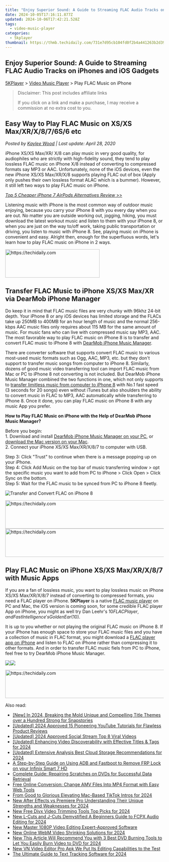 ```yaml
---
title: "Enjoy Superior Sound: A Guide to Streaming FLAC Audio Tracks on iPhones and iOS Gadgets"
date: 2024-10-05T17:16:11.877Z
updated: 2024-10-06T17:42:21.528Z
tags:
  - video-music-player
categories:
  - 5kplayer
thumbnail: https://thmb.techidaily.com/731e7d95cb104fd0f2b4a441263b2d39fb916acbe1dcf99883081e6f54b5961f.jpg
---
```


## Enjoy Superior Sound: A Guide to Streaming FLAC Audio Tracks on iPhones and iOS Gadgets

[5KPlayer](https://tools.techidaily.com/5kplayer/products/) \> [Video Music Player](https://tools.techidaily.com/5kplayer/video-music-player/) \> Play FLAC Music on iPhone

>  Disclaimer: This post includes affiliate links
>
>  If you click on a link and make a purchase, I may receive a commission at no extra cost to you.
>

## Easy Way to Play FLAC Music on XS/XS Max/XR/X/8/7/6S/6 etc

 _Posted by [Kaylee Wood](https://www.quora.com/profile/Amanda-Hu-21) | Last update: April 28, 2020_

iPhone XS/XS Max/XR/ X/8 can play music in very good quality, for audiophiles who are strictly with high-fidelity sound, they tend to play lossless FLAC music on iPhone X/8 instead of converting to compressed formats say MP3 or AAC. Unfortunately, none of the iOS devices, even the new iPhone XS/XS Max/XR/X/8 supports playing FLAC out of box (Apply only pushes their own lossless format ALAC which is a bummer). However, it still left two ways to play FLAC music on iPhone. 

[_Top 5 Cheaper iPhone 7 AirPods Alternatives Review_ \>>](https://tools.techidaily.com/5kplayer/video-music-player/) 

Listening music with iPhone is the most common way of outdoor music enjoying, because you carry your iPhone 8 with you every day when you are out. No matter you are outside working out, jogging, hiking, you must download the latest workout music and listen to them with your iPhone 8, or when you are just on the way to/off work, taking public transportation or driving, you listen to music with iPhone 8\. See, playing music on iPhone is convenient and easy. Alright then, enough for the superfluous words, let's learn how to play FLAC music on iPhone in 2 ways. 

<!-- affiliate ads begin -->
<a href="https://aligracehair.sjv.io/c/5597632/1886069/19272" target="_top" id="1886069">
  <img src="//a.impactradius-go.com/display-ad/19272-1886069" border="0" alt="https://techidaily.com" width="300" height="90"/>
</a>
<img height="0" width="0" src="https://aligracehair.sjv.io/i/5597632/1886069/19272" style="position:absolute;visibility:hidden;" border="0" />
<!-- affiliate ads end -->

## Transfer FLAC Music to iPhone XS/XS Max/XR via DearMob iPhone Manager

Do keep it in mind that FLAC music files are very chunky with 96khz 24-bit depth. Your iPhone 8 or any iOS devices has limited storage and the FLACs take up 250MB to 400MB for an hour length of music and the normal 256-kbps AAC music files only requires about 115 MB for the same amount of music. For music fans who can live with compressed music say MP3, AAC. The most favorable way to play FLAC music on iPhone 8 is to transfer and convert FLAC music to iPhone 8 with [DearMob iPhone Music Manager](https://tools.techidaily.com/5kplayer/iphone-manager/). 

There are converter software that supports convert FLAC music to various most-used music formats such as Ogg, AAC, MP3, etc. but they don't support to transfer music songs from computer to iPhone 8\. Similarly, dozens of good music video transferring tool can import FLAC music from Mac or PC to iPhone 8 not converting is not included. But DearMob iPhone Music Manager combined the two functions in one, which not only supports to [transfer limitless music from computer to iPhone 8](https://tools.techidaily.com/5kplayer/youtube-download/) with No.1 fast speed (3 seconds for 20 songs) even without iTunes but also shoulders the ability to convert music in FLAC to MP3, AAC automatically while transferring to iPhone 8\. Once it done, you can play FLAC music on iPhone 8 with any music App you prefer. 

**How to Play FLAC Music on iPhone with the Help of DearMob iPhone Music Manager?**

Before you begin:   
 1\. Download and install [DearMob iPhone Music Manager on your PC](https://tools.techidaily.com/5kplayer/products/), or [download the Mac version on your Mac](https://tools.techidaily.com/5kplayer/products/).   
 2\. Connect your iPhone XS/XS Max/XR/X/8/7 to computer with USB.

Step 3: Click "Trust" to continue when there is a message popping up on your iPhone.  
Step 4: Click Add Music on the top bar of music transferring window > opt the specific music you want to add from PC to iPhone > Click Open > Click Sync on the bottom.  
Step 5: Wait for the FLAC music to be synced from PC to iPhone 8 fleetly. 

![Transfer and Convert FLAC on iPhone 8](https://www.5kplayer.com/video-music-player/../iphone-manager/seoimg/copy-music-from-iphone-to-mac.png) 

<!-- affiliate ads begin -->
<a href="https://aligracehair.sjv.io/c/5597632/1997662/19272" target="_top" id="1997662">
  <img src="//a.impactradius-go.com/display-ad/19272-1997662" border="0" alt="https://techidaily.com" width="728" height="90"/>
</a>
<img height="0" width="0" src="https://aligracehair.sjv.io/i/5597632/1997662/19272" style="position:absolute;visibility:hidden;" border="0" />
<!-- affiliate ads end -->

<!-- affiliate ads begin -->
<a href="https://laganoo.pxf.io/c/5597632/1657386/16446" target="_top" id="1657386">
  <img src="//a.impactradius-go.com/display-ad/16446-1657386" border="0" alt="https://techidaily.com" width="728" height="90"/>
</a>
<img height="0" width="0" src="https://laganoo.pxf.io/i/5597632/1657386/16446" style="position:absolute;visibility:hidden;" border="0" />
<!-- affiliate ads end -->

##  Play FLAC Music on iPhone XS/XS Max/XR/X/8/7 with Music Apps

If you are a fan of lossless music, you want to play lossless music on iPhone XS/XS Max/XR/X/8/7 instead of converting to compressed formats, you need a FLAC player on iPhone. **5KPlayer** is a native [FLAC music player](https://tools.techidaily.com/5kplayer/video-music-player/) on PC and Mac, the iOS version is coming soon, for some credible FLAC player App on iPhone, you might as well try Dan Leehr's $10 FLAC Player, and FastIntelligence's Golden Ear ($10). 

It is up to you whether or not playing the original FLAC music on iPhone 8\. If your iPhone has enough space to store your FLAC music files and you have a collection of music in FLAC format, you might download a [FLAC player app on iPhone](https://tools.techidaily.com/5kplayer/video-music-player/) and listen to FLAC on iPhone rather than compressing it to other formats. And in order to transfer FLAC music fiels from PC to iPhone, feel free to try DearMob iPhone Music Manager.

[![](https://www.5kplayer.com/video-music-player/../button/freedownwhitewin.png)](https://tools.techidaily.com/5kplayer/products/)[![](https://www.5kplayer.com/video-music-player/../button/freedownbackmac.png)](https://tools.techidaily.com/5kplayer/products/)

<!-- affiliate ads begin -->
<a href="https://appsumo.8odi.net/c/5597632/2118305/7443" target="_top" id="2118305">
  <img src="//a.impactradius-go.com/display-ad/7443-2118305" border="0" alt="https://techidaily.com" width="728" height="90"/>
</a>
<img height="0" width="0" src="https://appsumo.8odi.net/i/5597632/2118305/7443" style="position:absolute;visibility:hidden;" border="0" />
<!-- affiliate ads end -->

<ins class="adsbygoogle"
     style="display:block"
     data-ad-format="autorelaxed"
     data-ad-client="ca-pub-7571918770474297"
     data-ad-slot="1223367746"></ins>

<ins class="adsbygoogle"
     style="display:block"
     data-ad-client="ca-pub-7571918770474297"
     data-ad-slot="8358498916"
     data-ad-format="auto"
     data-full-width-responsive="true"></ins>

<span class="atpl-alsoreadstyle">Also read:</span>
<div><ul>
<li><a href="https://snapchat-videos.techidaily.com/new-in-2024-breaking-the-mold-unique-and-compelling-title-themes-over-a-hundred-strong-for-snapstories/"><u>[New] In 2024, Breaking the Mold Unique and Compelling Title Themes over a Hundred Strong for Snapstories</u></a></li>
<li><a href="https://vp-tips.techidaily.com/updated-2024-approved-15-pioneering-youtube-tutorials-for-flawless-product-reviews/"><u>[Updated] 2024 Approved 15 Pioneering YouTube Tutorials for Flawless Product Reviews</u></a></li>
<li><a href="https://facebook-video-recording.techidaily.com/updated-2024-approved-social-stream-top-8-viral-videos/"><u>[Updated] 2024 Approved Social Stream Top 8 Viral Videos</u></a></li>
<li><a href="https://eaxpv-info.techidaily.com/updated-enhancing-video-discoverability-with-effective-titles-and-tags-for-2024/"><u>[Updated] Enhancing Video Discoverability with Effective Titles & Tags for 2024</u></a></li>
<li><a href="https://fox-boxes.techidaily.com/updated-extensive-analysis-best-cloud-storage-recommendations-for-2024/"><u>[Updated] Extensive Analysis Best Cloud Storage Recommendations for 2024</u></a></li>
<li><a href="https://bypass-frp.techidaily.com/a-step-by-step-guide-on-using-adb-and-fastboot-to-remove-frp-lock-on-your-infinix-smart-7-hd-by-drfone-android/"><u>A Step-by-Step Guide on Using ADB and Fastboot to Remove FRP Lock on your Infinix Smart 7 HD</u></a></li>
<li><a href="https://discover-docs.techidaily.com/complete-guide-repairing-scratches-on-dvds-for-successful-data-retrieval/"><u>Complete Guide: Repairing Scratches on DVDs for Successful Data Retrieval</u></a></li>
<li><a href="https://discover-brilliant.techidaily.com/free-online-conversion-change-amv-files-into-mp4-format-with-easy-web-tools/"><u>Free Online Conversion: Change AMV Files Into MP4 Format with Easy Web Tools</u></a></li>
<li><a href="https://tiktok-video-recordings.techidaily.com/from-good-to-glorious-elevating-mac-based-tiktok-intros-for-2024/"><u>From Good to Glorious Elevating Mac-Based TikTok Intros for 2024</u></a></li>
<li><a href="https://video-creation-software.techidaily.com/new-after-effects-vs-premiere-pro-understanding-their-unique-strengths-and-weaknesses-for-2024/"><u>New After Effects vs Premiere Pro Understanding Their Unique Strengths and Weaknesses for 2024</u></a></li>
<li><a href="https://video-creation-software.techidaily.com/new-free-divx-video-trimming-tools-top-picks-for-2024/"><u>New Free Divx Video Trimming Tools Top Picks for 2024</u></a></li>
<li><a href="https://video-creation-software.techidaily.com/new-l-cuts-and-j-cuts-demystified-a-beginners-guide-to-fcpx-audio-editing-for-2024/"><u>New L-Cuts and J-Cuts Demystified A Beginners Guide to FCPX Audio Editing for 2024</u></a></li>
<li><a href="https://video-creation-software.techidaily.com/new-master-1080p-video-editing-expert-approved-software/"><u>New Master 1080P Video Editing Expert-Approved Software</u></a></li>
<li><a href="https://video-creation-software.techidaily.com/new-online-webm-video-shrinking-solutions-for-2024/"><u>New Online WebM Video Shrinking Solutions for 2024</u></a></li>
<li><a href="https://video-creation-software.techidaily.com/new-this-article-will-recommend-you-with-3-best-dvd-burning-tools-to-let-you-easily-burn-video-to-dvd-for-2024/"><u>New This Article Will Recommend You with 3 Best DVD Burning Tools to Let You Easily Burn Video to DVD for 2024</u></a></li>
<li><a href="https://video-creation-software.techidaily.com/new-vn-video-editor-pro-apk-we-put-its-editing-capabilities-to-the-test/"><u>New VN Video Editor Pro Apk We Put Its Editing Capabilities to the Test</u></a></li>
<li><a href="https://video-creation-software.techidaily.com/the-ultimate-guide-to-text-tracking-software-for-2024/"><u>The Ultimate Guide to Text Tracking Software for 2024</u></a></li>
</ul></div>

